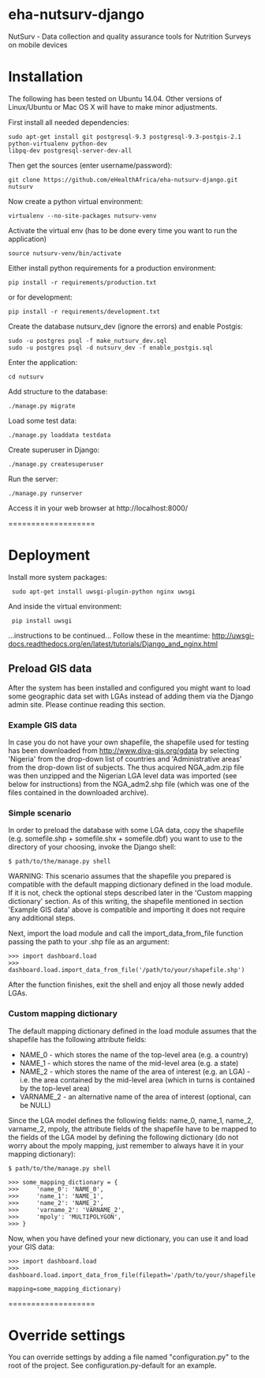 eha-nutsurv-django
==================

NutSurv - Data collection and quality assurance tools for Nutrition Surveys on mobile devices

# Installation


The following has been tested on Ubuntu 14.04. Other versions of Linux/Ubuntu or Mac OS X will have
to make minor adjustments.

First install all needed dependencies:

    sudo apt-get install git postgresql-9.3 postgresql-9.3-postgis-2.1 python-virtualenv python-dev
    libpq-dev postgresql-server-dev-all

Then get the sources (enter username/password):

    git clone https://github.com/eHealthAfrica/eha-nutsurv-django.git nutsurv

Now create a python virtual environment:

    virtualenv --no-site-packages nutsurv-venv

Activate the virtual env (has to be done every time you want to run the application)

    source nutsurv-venv/bin/activate

Either install python requirements for a production environment:

    pip install -r requirements/production.txt

or for development:

    pip install -r requirements/development.txt

Create the database nutsurv_dev (ignore the errors) and enable Postgis:

    sudo -u postgres psql -f make_nutsurv_dev.sql
    sudo -u postgres psql -d nutsurv_dev -f enable_postgis.sql

Enter the application:

    cd nutsurv

Add structure to the database:

    ./manage.py migrate

Load some test data:

    ./manage.py loaddata testdata

Create superuser in Django:

    ./manage.py createsuperuser

Run the server:

    ./manage.py runserver

Access it in your web browser at http://localhost:8000/

===================

# Deployment

Install more system packages:

     sudo apt-get install uwsgi-plugin-python nginx uwsgi

And inside the virtual environment:

     pip install uwsgi

...instructions to be continued... Follow these in the meantime: http://uwsgi-docs.readthedocs.org/en/latest/tutorials/Django_and_nginx.html

## Preload GIS data

After the system has been installed and configured you might want to load some geographic data set with LGAs instead of adding them via the Django admin site.  Please continue reading this section.

### Example GIS data

In case you do not have your own shapefile, the shapefile used for testing has been downloaded from http://www.diva-gis.org/gdata by selecting 'Nigeria' from the drop-down list of countries and 'Administrative areas' from the drop-down list of subjects.  The thus acquired NGA_adm.zip file was then unzipped and the Nigerian LGA level data was imported (see below for instructions) from the NGA_adm2.shp file (which was one of the files contained in the downloaded archive).
 

### Simple scenario

In order to preload the database with some LGA data, copy the shapefile (e.g. somefile.shp + somefile.shx + somefile.dbf) you want to use to the directory of your choosing, invoke the Django shell:

    $ path/to/the/manage.py shell

WARNING: This scenario assumes that the shapefile you prepared is compatible with the default mapping dictionary defined in the load module.  If it is not, check the optional steps described later in the 'Custom mapping dictionary' section.  As of this writing, the shapefile mentioned in section 'Example GIS data' above is compatible and importing it does not require any additional steps.

Next, import the load module and call the import_data_from_file function passing the path to your .shp file as an argument:

    >>> import dashboard.load
    >>> dashboard.load.import_data_from_file('/path/to/your/shapefile.shp')

After the function finishes, exit the shell and enjoy all those newly added LGAs.

### Custom mapping dictionary

The default mapping dictionary defined in the load module assumes that the shapefile has the following attribute fields:

* NAME_0 - which stores the name of the top-level area (e.g. a country)
* NAME_1 - which stores the name of the mid-level area (e.g. a state)
* NAME_2 - which stores the name of the area of interest (e.g. an LGA) - i.e. the area contained by the mid-level area (which in turns is contained by the top-level area)
* VARNAME_2 - an alternative name of the area of interest (optional, can be NULL)

Since the LGA model defines the following fields: name_0, name_1, name_2, varname_2, mpoly, the attribute fields of the shapefile have to be mapped to the fields of the LGA model by defining the following dictionary (do not worry about the mpoly mapping, just remember to always have it in your mapping dictionary):

    $ path/to/the/manage.py shell
    
    >>> some_mapping_dictionary = {
    >>>     'name_0': 'NAME_0',
    >>>     'name_1': 'NAME_1',
    >>>     'name_2': 'NAME_2',
    >>>     'varname_2': 'VARNAME_2',
    >>>     'mpoly': 'MULTIPOLYGON',
    >>> }

Now, when you have defined your new dictionary, you can use it and load your GIS data:

    >>> import dashboard.load
    >>> dashboard.load.import_data_from_file(filepath='/path/to/your/shapefile.shp',
                                             mapping=some_mapping_dictionary)
    
    

===================

# Override settings

You can override settings by adding a file named "configuration.py" to the root of the project. See configuration.py-default for an example.
